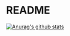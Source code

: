 # README

[![Anurag's github stats](https://github-readme-stats.vercel.app/api?username=RicoLiu&show_icons=true&theme=radical)](https://github.com/anuraghazra/github-readme-stats)
